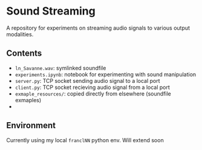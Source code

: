 # Sound Streaming
A repository for experiments on streaming audio signals to various output modalities. 

## Contents
 - `ln_Savanne.wav`: symlinked soundfile
 - `experiments.ipynb`: notebook for experimenting with sound manipulation
 - `server.py`: TCP socket sending audio signal to a local port
 - `client.py`: TCP socket recieving audio signal from a local port
 - `exmaple_resources/`: copied directly from elsewhere (soundfile exmaples)
 - 

## Environment
Currently using my local `franclNN` python env. Will extend soon